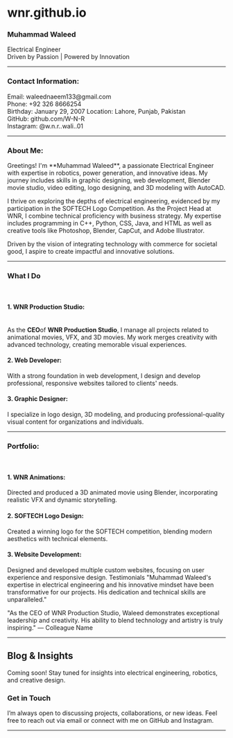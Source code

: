 # wnr.github.io


<h3>Muhammad Waleed</h3>
Electrical Engineer<br>
Driven by Passion | Powered by Innovation

*************

<h3>Contact Information:</h3>
Email: waleednaeem133@gmail.com <br>
Phone: +92 326 8666254<br>
Birthday: January 29, 2007
Location: Lahore, Punjab, Pakistan<br>
GitHub: github.com/W-N-R <br>
Instagram: @w.n.r..wali..01 <br>

**************

<h3>About Me:</h3>
Greetings! I'm **Muhammad Waleed**, a passionate Electrical Engineer with expertise in robotics, power generation, and innovative ideas. My journey includes skills in graphic designing, web development, Blender movie studio, video editing, logo designing, and 3D modeling with AutoCAD.

I thrive on exploring the depths of electrical engineering, evidenced by my participation in the SOFTECH Logo Competition. As the Project Head at WNR, I combine technical proficiency with business strategy. My expertise includes programming in C++, Python, CSS, Java, and HTML as well as creative tools like Photoshop, Blender, CapCut, and Adobe Illustrator.

Driven by the vision of integrating technology with commerce for societal good, I aspire to create impactful and innovative solutions.

**********

<h3>What I Do</h3><br>
<h4>1. WNR Production Studio:</h4><br>
As the <b>CEO</b>of <b>WNR Production Studio</b>, I manage all projects related to animational movies, VFX, and 3D movies. My work merges creativity with advanced technology, creating memorable visual experiences.

<h4>2. Web Developer:</h4>
With a strong foundation in web development, I design and develop professional, responsive websites tailored to clients' needs.

<h4>3. Graphic Designer:</h4>
I specialize in logo design, 3D modeling, and producing professional-quality visual content for organizations and individuals.

**************

<h3>Portfolio:</h3><br>
<h4>1. WNR Animations:</h4>
Directed and produced a 3D animated movie using Blender, incorporating realistic VFX and dynamic storytelling.

<h4>2. SOFTECH Logo Design:</h4>
Created a winning logo for the SOFTECH competition, blending modern aesthetics with technical elements.

<h4>3. Website Development:</h4>
Designed and developed multiple custom websites, focusing on user experience and responsive design.
Testimonials
"Muhammad Waleed's expertise in electrical engineering and his innovative mindset have been transformative for our projects. His dedication and technical skills are unparalleled."

"As the CEO of WNR Production Studio, Waleed demonstrates exceptional leadership and creativity. His ability to blend technology and artistry is truly inspiring."
— Colleague Name

************

<h2>Blog & Insights</h2>
Coming soon! Stay tuned for insights into electrical engineering, robotics, and creative design.

<h3>Get in Touch</h3>
I’m always open to discussing projects, collaborations, or new ideas. Feel free to reach out via email or connect with me on GitHub and Instagram.

**********
